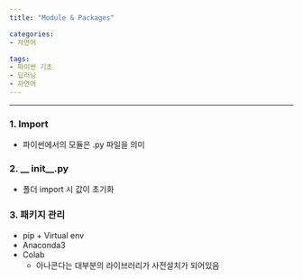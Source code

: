 ```yaml
---
title: "Module & Packages"

categories:
- 자연어

tags:
- 파이썬 기초
- 딥러닝
- 자연어
---
```


***

### 1. Import
* 파이썬에서의 모듈은 .py 파일을 의미

### 2. __ init__.py
* 폴더 import 시 값이 초기화

### 3. 패키지 관리
* pip + Virtual env
* Anaconda3
* Colab 
    * 아나콘다는 대부분의 라이브러리가 사전설치가 되어있음

